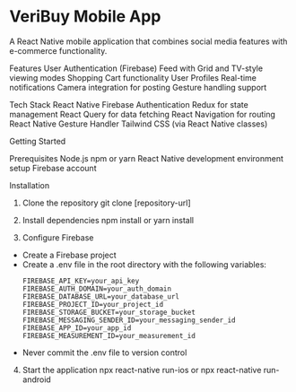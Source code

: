 # VeriBuy Mobile App

A React Native mobile application that combines social media features with e-commerce functionality.

Features
User Authentication (Firebase)
Feed with Grid and TV-style viewing modes
Shopping Cart functionality
User Profiles
Real-time notifications
Camera integration for posting
Gesture handling support

Tech Stack
React Native
Firebase Authentication
Redux for state management
React Query for data fetching
React Navigation for routing
React Native Gesture Handler
Tailwind CSS (via React Native classes)

Getting Started

Prerequisites
Node.js
npm or yarn
React Native development environment setup
Firebase account

Installation

1. Clone the repository
git clone [repository-url]

2. Install dependencies
npm install
or
yarn install

3. Configure Firebase
- Create a Firebase project
- Create a .env file in the root directory with the following variables:
  ```
  FIREBASE_API_KEY=your_api_key
  FIREBASE_AUTH_DOMAIN=your_auth_domain
  FIREBASE_DATABASE_URL=your_database_url
  FIREBASE_PROJECT_ID=your_project_id
  FIREBASE_STORAGE_BUCKET=your_storage_bucket
  FIREBASE_MESSAGING_SENDER_ID=your_messaging_sender_id
  FIREBASE_APP_ID=your_app_id
  FIREBASE_MEASUREMENT_ID=your_measurement_id
  ```
- Never commit the .env file to version control

4. Start the application
npx react-native run-ios
or
npx react-native run-android

